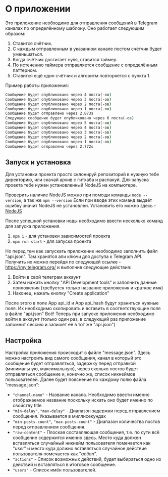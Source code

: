 # О приложении
Это приложение необходимо для отправления сообщений в Telegram каналах по определённому шаблону. Оно работает следующим образом: 
1. Ставится счётчик.
2. С каждым отправленным в указанном канале постом счётчик будет уменьшаться.
3. Когда счётчик достигает нуля, ставится таймер.
4. По истечению таймера отправляется сообщение с определённым паттерном.
5. Ставится ещё один счётчик и алгоритм повторяется с пункта 1.

Пример работы приложения: 

```cmd
Сообщение будет опубликовано через 4 поста(-ов)
Сообщение будет опубликовано через 3 поста(-ов)
Сообщение будет опубликовано через 2 поста(-ов)
Сообщение будет опубликовано через 1 поста(-ов)
Сообщение будет отправлено через 2.873s
Следующее сообщение будет опубликовано через 6 поста(-ов)
Сообщение будет опубликовано через 5 поста(-ов)
Сообщение будет опубликовано через 4 поста(-ов)
Сообщение будет опубликовано через 3 поста(-ов)
Сообщение будет опубликовано через 2 поста(-ов)
Сообщение будет опубликовано через 1 поста(-ов)
Сообщение будет отправлено через 2.772s

```

## Запуск и установка

Для установки проекта просто склонируй репозиторий в нужную тебе директорию, или скачай архив с гитхаба и распакуй.
Для запуска проекта тебе нужен установленный NodeJS на компьютере. 

Проверить наличие NodeJS можно при помощи команды `node --version`, а так же `npm --version`
Если при вводе этих команд выдаёт ошибку значит NodeJS не установлен.
Установить его можно здесь - [NodeJS](https://nodejs.org/en)

После успешной установки ноды необходимо ввести несколько команд для запуска приложения. 
1. `npm i` - для установки зависимостей проекта
2. `npm run start` - для запуска проекта

Но перед тем как запускать приложение необходимо заполнить файл "api.json". 
Там хранятся апи ключи для доступа к Telegram API.
Получить их можно перейдя по следующей ссылке - https://my.telegram.org/ и выполнив следующие действия:
1. Войти в свой телеграм аккаунт
2. Затем нажать кнопку "API Development tools" и заполнить данные приложения (требуется только название приложения и краткое имя)
3. Наконец, нажать кнопку "Create application"

После этого в поле App api_id и App api_hash будут храниться нужные поля. Их необходимо скопировать и вставить в соответствующие поля в файле "api.json"
Всё! Теперь при запуске приложения необходимо войти в аккаунт (только один раз, в следующий раз приложение запомнит сессию и запишет её в тот же "api.json")

## Настройка

Настройка приложения происходит в файле "message.json". Здесь можно настроить вид самого сообщения, канал в который это сообщение будет отправляться, задержку перед отправкой (минимальную, максимальную), через сколько постов будет отправляться сообщение и, конечно же, список никнеймов пользователей. 
Далее будет пояснение по каждому полю файла "message.json":
- `"channel-name"` - Название канала. Необходимо ввести именно отображаемое название поскольку искать оно будет именно по свойству title
- `"min-delay"`, `"max-delay"` - Диапазон задержки перед отправлением сообщения. Указывается в миллисекундах
- `"min-posts-count"`, `"max-posts-count"` - Диапазон количества постов перед отправлением сообщения.
- `"raw-content"` - Плоская составляющая сообщения, т.е. по сути всё сообщение содержится именно здесь. Место куда должен вставляться случайный никнейм пользователя помечается как "$user$" и место куда должно вставляться случайное действие пользователя помечается как "$action$". 
- `"actions"` - Список возможных действий, будет выбираться одно из действий и вставляться в итоговое сообщение.
- `"users"` - Список имён пользователей. 